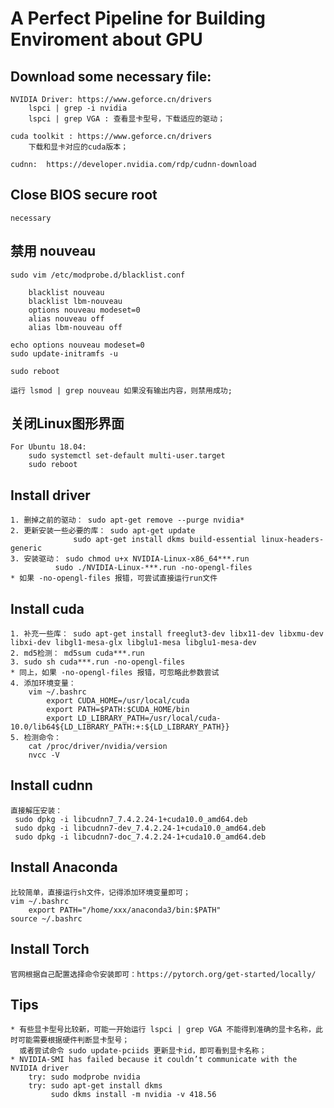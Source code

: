 # A Perfect Pipeline for Building Enviroment about GPU

## Download some necessary file:
	NVIDIA Driver: https://www.geforce.cn/drivers
		lspci | grep -i nvidia
		lspci | grep VGA : 查看显卡型号，下载适应的驱动；

	cuda toolkit : https://www.geforce.cn/drivers
		下载和显卡对应的cuda版本；
	
	cudnn:  https://developer.nvidia.com/rdp/cudnn-download

## Close BIOS secure root
	necessary

## 禁用 nouveau
	sudo vim /etc/modprobe.d/blacklist.conf
	
		blacklist nouveau
		blacklist lbm-nouveau
		options nouveau modeset=0
		alias nouveau off
		alias lbm-nouveau off

	echo options nouveau modeset=0
	sudo update-initramfs -u
	
	sudo reboot
	
	运行 lsmod | grep nouveau 如果没有输出内容，则禁用成功;

## 关闭Linux图形界面
	For Ubuntu 18.04:
		sudo systemctl set-default multi-user.target
		sudo reboot

## Install driver
	1. 删掉之前的驱动： sudo apt-get remove --purge nvidia*
	2. 更新安装一些必要的库： sudo apt-get update 
				  sudo apt-get install dkms build-essential linux-headers-generic
	3. 安装驱动： sudo chmod u+x NVIDIA-Linux-x86_64***.run
		      sudo ./NVIDIA-Linux-***.run -no-opengl-files
	* 如果 -no-opengl-files 报错，可尝试直接运行run文件

## Install cuda
	1. 补充一些库： sudo apt-get install freeglut3-dev libx11-dev libxmu-dev libxi-dev libgl1-mesa-glx libglu1-mesa libglu1-mesa-dev
	2. md5检测： md5sum cuda***.run
	3. sudo sh cuda***.run -no-opengl-files
	* 同上，如果 -no-opengl-files 报错，可忽略此参数尝试
	4. 添加环境变量：
		vim ~/.bashrc
			export CUDA_HOME=/usr/local/cuda
			export PATH=$PATH:$CUDA_HOME/bin
			export LD_LIBRARY_PATH=/usr/local/cuda-10.0/lib64${LD_LIBRARY_PATH:+:${LD_LIBRARY_PATH}}
	5. 检测命令：
		cat /proc/driver/nvidia/version
		nvcc -V

## Install cudnn
	直接解压安装：
	 sudo dpkg -i libcudnn7_7.4.2.24-1+cuda10.0_amd64.deb
	 sudo dpkg -i libcudnn7-dev_7.4.2.24-1+cuda10.0_amd64.deb
	 sudo dpkg -i libcudnn7-doc_7.4.2.24-1+cuda10.0_amd64.deb

## Install Anaconda 
	比较简单，直接运行sh文件，记得添加环境变量即可；
	vim ~/.bashrc
		export PATH="/home/xxx/anaconda3/bin:$PATH"
	source ~/.bashrc

## Install Torch
	官网根据自己配置选择命令安装即可：https://pytorch.org/get-started/locally/

## Tips
	* 有些显卡型号比较新，可能一开始运行 lspci | grep VGA 不能得到准确的显卡名称，此时可能需要根据硬件判断显卡型号；
	  或者尝试命令 sudo update-pciids 更新显卡id，即可看到显卡名称；
	* NVIDIA-SMI has failed because it couldn’t communicate with the NVIDIA driver
		try: sudo modprobe nvidia
		try: sudo apt-get install dkms
		     sudo dkms install -m nvidia -v 418.56
		
